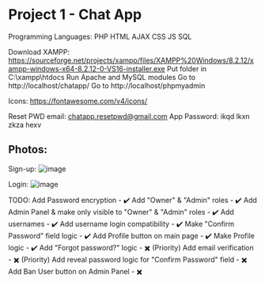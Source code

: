 # Project 1 - Chat App
Programming Languages:
PHP
HTML
AJAX
CSS
JS
SQL

Download XAMPP: https://sourceforge.net/projects/xampp/files/XAMPP%20Windows/8.2.12/xampp-windows-x64-8.2.12-0-VS16-installer.exe
Put folder in C:\xampp\htdocs
Run Apache and MySQL modules
Go to http://localhost/chatapp/
Go to http://localhost/phpmyadmin

Icons: https://fontawesome.com/v4/icons/

Reset PWD email: chatapp.resetpwd@gmail.com
App Password: ikqd lkxn zkza hexv

## Photos:
Sign-up: ![image](https://github.com/Kaiden-Buchter/PHP-Drive/assets/150194619/7114537a-e48b-4728-a269-bfcee364e97e)

Login: ![image](https://github.com/Kaiden-Buchter/PHP-Drive/assets/150194619/d60f53ac-9056-4305-a07f-1eb350b86f81)


TODO:
Add Password encryption - ✔️
Add "Owner" & "Admin" roles - ✔️
Add Admin Panel & make only visible to "Owner" & "Admin" roles - ✔️
Add usernames - ✔️
Add username login compatibility - ✔️
Make "Confirm Password" field logic - ✔️
Add Profile button on main page - ✔️
Make Profile logic - ✔️
Add "Forgot password?" logic - ✖️ (Priority)
Add email verification - ✖️ (Priority)
Add reveal password logic for "Confirm Password" field - ✖️
Add Ban User button on Admin Panel - ✖️
